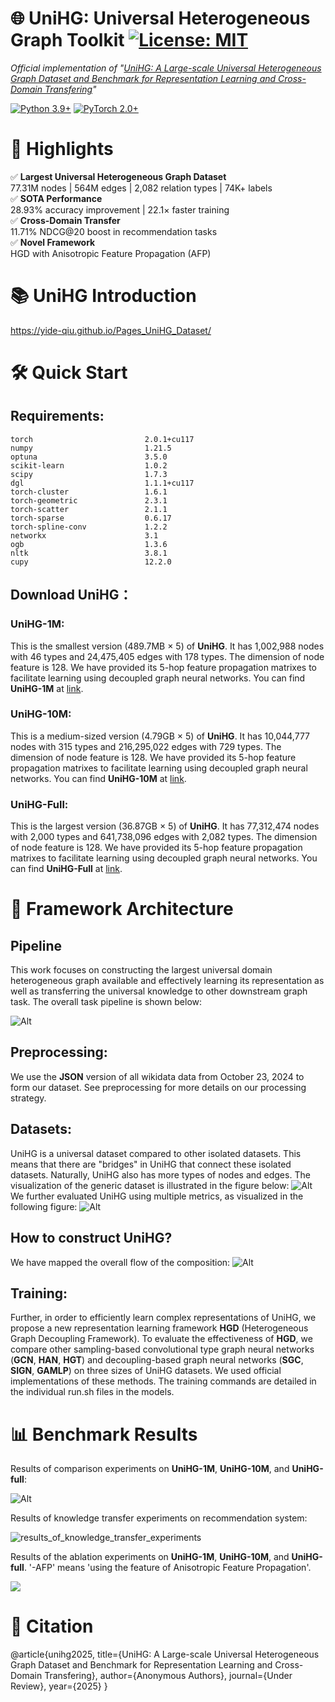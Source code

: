 # 🌐 UniHG: Universal Heterogeneous Graph Toolkit [![License: MIT](https://img.shields.io/badge/License-MIT-yellow.svg)](https://opensource.org/licenses/MIT)

*Official implementation of "[UniHG: A Large-scale Universal Heterogeneous Graph Dataset and Benchmark for Representation Learning and Cross-Domain Transfering](https://anonymous.4open.science/r/UniHG-AA78)"*

[![Python 3.9+](https://img.shields.io/badge/Python-3.9%2B-blue.svg)](https://www.python.org/)
[![PyTorch 2.0+](https://img.shields.io/badge/PyTorch-2.0%2B-orange.svg)](https://pytorch.org/)

# 🚀 Highlights
✅ **Largest Universal Heterogeneous Graph Dataset**  
77.31M nodes | 564M edges | 2,082 relation types | 74K+ labels  
✅ **SOTA Performance**  
28.93% accuracy improvement | 22.1× faster training  
✅ **Cross-Domain Transfer**  
11.71% NDCG@20 boost in recommendation tasks  
✅ **Novel Framework**  
HGD with Anisotropic Feature Propagation (AFP)

# 📚 UniHG Introduction

https://yide-qiu.github.io/Pages_UniHG_Dataset/

# 🛠️ Quick Start

## Requirements:
```
torch                         2.0.1+cu117
numpy                         1.21.5
optuna                        3.5.0
scikit-learn                  1.0.2
scipy                         1.7.3
dgl                           1.1.1+cu117
torch-cluster                 1.6.1
torch-geometric               2.3.1
torch-scatter                 2.1.1
torch-sparse                  0.6.17
torch-spline-conv             1.2.2
networkx                      3.1
ogb                           1.3.6
nltk                          3.8.1
cupy                          12.2.0
```
## Download UniHG：

### UniHG-1M:
This is the smallest version (489.7MB × 5) of **UniHG**. It has 1,002,988 nodes with 46 types and 24,475,405 edges with 178 types. The dimension of node feature is 128. We have provided its 5-hop feature propagation matrixes to facilitate learning using decoupled graph neural networks. You can find **UniHG-1M** at [link](https://pan.quark.cn/s/fcf6c2ae7554).

### UniHG-10M:
This is a medium-sized version (4.79GB × 5) of **UniHG**. It has 10,044,777 nodes with 315 types and 216,295,022 edges with 729 types. The dimension of node feature is 128. We have provided its 5-hop feature propagation matrixes to facilitate learning using decoupled graph neural networks. You can find **UniHG-10M** at [link](https://pan.quark.cn/s/128a3c656005).

### UniHG-Full:
This is the largest version (36.87GB × 5) of **UniHG**. It has 77,312,474 nodes with 2,000 types and 641,738,096 edges with 2,082 types. The dimension of node feature is 128. We have provided its 5-hop feature propagation matrixes to facilitate learning using decoupled graph neural networks. You can find **UniHG-Full** at [link](https://pan.quark.cn/s/252cf3117451).

# 🧠 Framework Architecture

## Pipeline
This work focuses on constructing the largest universal domain heterogeneous graph available and effectively learning its representation as well as transferring the universal knowledge to other downstream graph task. The overall task pipeline is shown below:

![Alt](./figs/pipeline.png)

## Preprocessing:

We use the **JSON** version of all wikidata data from October 23, 2024 to form our dataset.
See preprocessing for more details on our processing strategy.

## Datasets:
UniHG is a universal dataset compared to other isolated datasets. This means that there are "bridges" in UniHG that connect these isolated datasets. Naturally, UniHG also has more types of nodes and edges. The visualization of the generic dataset is illustrated in the figure below:
![Alt](./figs/diff.png)
We further evaluated UniHG using multiple metrics, as visualized in the following figure:
![Alt](./figs/metric.png)

## How to construct UniHG?
We have mapped the overall flow of the composition:
![Alt](./figs/construct_graph.png)

## Training:
Further, in order to efficiently learn complex representations of UniHG, we propose a new representation learning framework **HGD** (Heterogeneous Graph Decoupling Framework). To evaluate the effectiveness of **HGD**, we compare other sampling-based convolutional type graph neural networks (**GCN**, **HAN**, **HGT**) and decoupling-based graph neural networks (**SGC**, **SIGN**, **GAMLP**) on three sizes of UniHG datasets. We used official implementations of these methods.
The training commands are detailed in the individual run.sh files in the models.

# 📊 Benchmark Results

Results of comparison experiments on **UniHG-1M**, **UniHG-10M**, and **UniHG-full**:

![Alt](./figs/comparison_experiment.png)

Results of knowledge transfer experiments on recommendation system:

![results_of_knowledge_transfer_experiments](./figs/transfer.png)

Results of the ablation experiments on **UniHG-1M**, **UniHG-10M**, and **UniHG-full**. '-AFP' means 'using the feature of Anisotropic Feature Propagation'.

![](./figs/ablation.png)


# 📜 Citation

@article{unihg2025,
  title={UniHG: A Large-scale Universal Heterogeneous Graph Dataset and Benchmark for Representation Learning and Cross-Domain Transfering},
  author={Anonymous Authors},
  journal={Under Review},
  year={2025}
}
